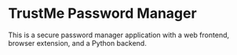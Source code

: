 # TrustMe Password Manager

This is a secure password manager application with a web frontend, browser extension, and a Python backend. 